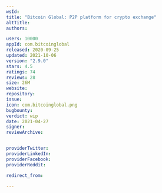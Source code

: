 ```yaml
---
wsId: 
title: "Bitcoin Global: P2P platform for crypto exchange"
altTitle: 
authors:

users: 10000
appId: com.bitcoinglobal
released: 2020-09-25
updated: 2021-10-06
version: "2.9.0"
stars: 4.5
ratings: 74
reviews: 28
size: 26M
website: 
repository: 
issue: 
icon: com.bitcoinglobal.png
bugbounty: 
verdict: wip
date: 2021-04-27
signer: 
reviewArchive:


providerTwitter: 
providerLinkedIn: 
providerFacebook: 
providerReddit: 

redirect_from:

---
```



